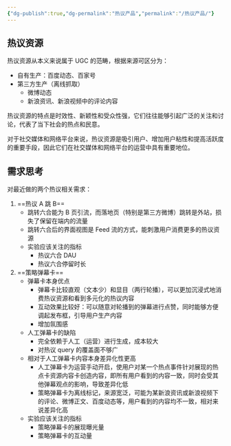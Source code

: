 ```yaml
---
{"dg-publish":true,"dg-permalink":"热议产品","permalink":"/热议产品/"}
---
```



## 热议资源

热议资源从本义来说属于 UGC 的范畴，根据来源可区分为：
* 自有生产：百度动态、百家号
* 第三方生产（离线抓取）
    * 微博动态
    * 新浪资讯、新浪视频中的评论内容

热议资源的特点是时效性、新颖性和受众性强，它们往往能够引起广泛的关注和讨论，代表了当下社会的热点和民意。

对于社交媒体和网络平台来说，热议资源是吸引用户、增加用户粘性和提高活跃度的重要手段，因此它们在社交媒体和网络平台的运营中具有重要地位。

## 需求思考

对最近做的两个热议相关需求：
1. ==热议 A 跳 B==
    - 跳转六合能为 B 页引流，而落地页（特别是第三方微博）跳转是外站，损失了保留在端内的流量
    - 跳转六合后的界面视图是 Feed 流的方式，能刺激用户消费更多的热议资源
    - 实验应该关注的指标
        - 热议六合 DAU
        - 热议六合停留时长
2. ==策略弹幕卡==
    - 弹幕卡本身优点
        - 弹幕卡比较直观（文本少）和显目（两行轮播），可以更加沉浸式地消费热议资源和看到多元化的热议内容
        - 互动效果比较好：可以随意对轮播到的弹幕进行点赞，同时能够方便调起发布框，引导用户生产内容
        - 增加氛围感
    - 人工弹幕卡的缺陷
        - 完全依赖于人工（运营）进行生成，成本较大
        - 对热议 query 的覆盖面不够广
    - 相对于人工弹幕卡内容本身差异化性更高
        - 人工弹幕卡为运营手动开启，使用户对某一个热点事件针对展现的热点卡资源内容卡创造内容，即所有用户看到的内容一致，同时会受其他弹幕观点的影响，导致差异化低
        - 策略弹幕卡为离线标记，来源宽泛，可能为某新浪资讯或新浪视频下的评论、微博正文、百度动态等，用户看到的内容均不一致，相对来说差异化高
    - 实验应该关注的指标
        - 策略弹幕卡的展现曝光量
        - 策略弹幕卡的互动量

